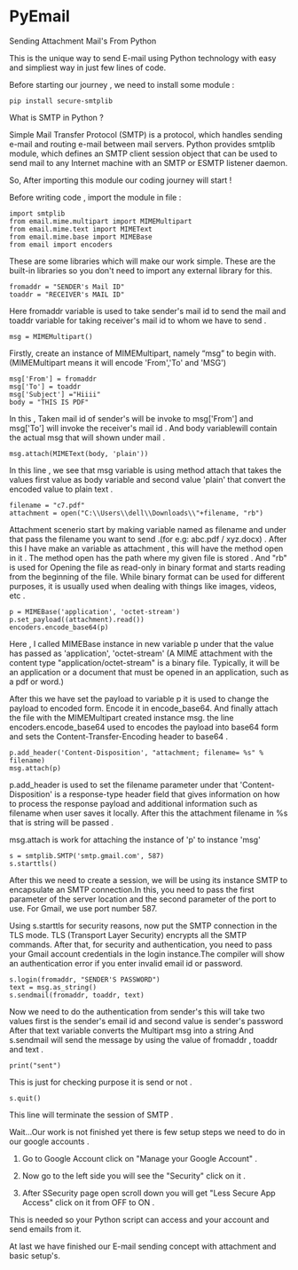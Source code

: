 # PyEmail

Sending Attachment Mail's From Python

This is the unique way to send E-mail using Python technology with easy and simpliest way in just few lines of code.

Before starting our journey , we need to install some module :

```pip install secure-smtplib```

What is SMTP in Python ?

Simple Mail Transfer Protocol (SMTP) is a protocol, which handles sending e-mail and routing e-mail between mail servers.
Python provides smtplib module, which defines an SMTP client session object that can be used to send mail to any Internet
machine with an SMTP or ESMTP listener daemon.

So, After importing this module our coding journey will start !

Before writing code , import the module in file :

```
import smtplib
from email.mime.multipart import MIMEMultipart 
from email.mime.text import MIMEText 
from email.mime.base import MIMEBase 
from email import encoders
```
These are some libraries which will make our work simple. These are the built-in libraries so you don't need to import any external library for this.

```
fromaddr = "SENDER's Mail ID"
toaddr = "RECEIVER's MAIL ID"
```
Here fromaddr variable is used to take sender's mail id to send the mail and toaddr variable for taking receiver's mail id to whom we have to send .

```
msg = MIMEMultipart()
```
Firstly, create an instance of MIMEMultipart, namely “msg” to begin with.(MIMEMultipart means it will encode 'From','To' and 'MSG')

```
msg['From'] = fromaddr 
msg['To'] = toaddr 
msg['Subject'] ="Hiiii"
body = "THIS IS PDF"
```

In this , Taken mail id of sender's will be invoke to msg['From'] and msg['To'] will invoke the receiver's mail id . And body variablewill contain the actual msg that will shown under mail .

```msg.attach(MIMEText(body, 'plain'))```

In this line , we see that msg variable is using method attach that takes the values first value as body variable and second value 'plain' that convert the encoded value to plain text .

```
filename = "c7.pdf"
attachment = open("C:\\Users\\dell\\Downloads\\"+filename, "rb") 
```
Attachment scenerio start by making variable named as filename and under that pass the filename you want to send .(for e.g: abc.pdf / xyz.docx) .
After this I have make an variable as attachment , this will have the method open in it . The method open has the path where my given file is stored .
And "rb" is used for Opening the file as read-only in binary format and starts reading from the beginning of the file. While binary format can be used 
for different purposes, it is usually used when dealing with things like images, videos, etc .

```
p = MIMEBase('application', 'octet-stream') 
p.set_payload((attachment).read()) 
encoders.encode_base64(p)
```
Here , I called MIMEBase instance in new variable p under that the value has passed as 'application', 'octet-stream' (A MIME attachment with the content type "application/octet-stream" is a binary file. Typically,
it will be an application or a document that must be opened in an application, such as a pdf or word.)

After this we have set the payload to variable p it is used to change the payload to encoded form. Encode it in encode_base64. And finally attach the file with the MIMEMultipart created instance msg.
the line encoders.encode_base64 used to encodes the payload into base64 form and sets the Content-Transfer-Encoding header to base64 .

```
p.add_header('Content-Disposition', "attachment; filename= %s" % filename) 
msg.attach(p) 
```

p.add_header is used to set the filename parameter under that 'Content-Disposition' is a response-type header field that gives information on how to process the response payload and additional information such as 
filename when user saves it locally. After this the attachment filename in %s that is string will be passed .

msg.attach is work for attaching the instance of 'p' to instance 'msg'

```
s = smtplib.SMTP('smtp.gmail.com', 587) 
s.starttls()
```
After this we need to create a session, we will be using its instance SMTP to encapsulate an SMTP connection.In this, you need to pass the first parameter of the server location and the second parameter of the 
port to use. For Gmail, we use port number 587.

Using s.starttls for security reasons, now put the SMTP connection in the TLS mode. TLS (Transport Layer Security) encrypts all the SMTP commands. After that, for security and authentication, you need to pass 
your Gmail account credentials in the login instance.The compiler will show an authentication error if you enter invalid email id or password.

```
s.login(fromaddr, "SENDER'S PASSWORD") 
text = msg.as_string()
s.sendmail(fromaddr, toaddr, text)
```

Now we need to do the authentication from sender's this will take two values first is the sender's email id and second value is sender's password
After that text variable converts the Multipart msg into a string 
And s.sendmail will send the message by using the value of fromaddr , toaddr and text .

```print("sent")```

This is just for checking purpose  it is send or not .

```s.quit()```

This line will terminate the session of SMTP .

Wait...Our work is not finished yet there is few setup steps we need to do in our google accounts .

1. Go to Google Account click on "Manage your Google Account" .

2. Now go to the left side you will see the "Security" click on it .

3. After SSecurity page open scroll down you will get "Less Secure App Access" click on it from OFF to ON .

This is needed so your Python script can access and your account and send emails from it.

At last we have finished our E-mail sending concept with attachment and basic setup's.
